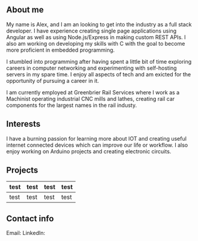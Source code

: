 

## About me
My name is Alex, and I am an looking to get into the industry as a full stack developer. I have experience creating single page applications using Angular as well as using Node.js/Express in making custom REST APIs. I also am working on developing my skills with C with the goal to become more proficient in embedded programming.

I stumbled into programming after having spent a little bit of time exploring careers in computer networking and experimenting with self-hosting servers in my spare time. I enjoy all aspects of tech and am exicted for the opportunity of pursuing a career in it.

I am currently employed at Greenbrier Rail Services where I work as a Machinist operating industrial CNC mills and lathes, creating rail car components for the largest names in the rail industy.


## Interests
I have a burning passion for learning more about IOT and creating useful internet connected devices which can improve our life or workflow. I also enjoy working on Arduino projects and creating electronic circuits.

## Projects


|test|test|test|test|
|---|---|---|---|
|test|test|test|test|


## Contact info
Email:
LinkedIn:

<!--
**AlexMantzDev/AlexMantzDev** is a ✨ _special_ ✨ repository because its `README.md` (this file) appears on your GitHub profile.

Here are some ideas to get you started:

- 🔭 I’m currently working on ...
- 🌱 I’m currently learning ...
- 👯 I’m looking to collaborate on ...
- 🤔 I’m looking for help with ...
- 💬 Ask me about ...
- 📫 How to reach me: ...
- 😄 Pronouns: ...
- ⚡ Fun fact: ...
-->
